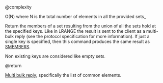 @complexity

O(N) where N is the total number of elements in all the provided
sets_

Return the members of a set resulting from the union of all the
sets hold at the specified keys. Like in LRANGE the result is sent to
the client as a multi-bulk reply (see the protocol specification for
more information). If just a single key is specified, then this command
produces the same result as [SMEMBERS][1].

Non existing keys are considered like empty sets.

@return

[Multi bulk reply][2], specifically the list of common elements.



[1]: /p/redis/wiki/SmembersCommand
[2]: /p/redis/wiki/ReplyTypes
